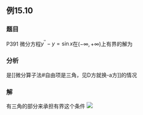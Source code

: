 ## 例15.10
### 题目
P391 微分方程${y}^{\prime \prime } - y = \sin x$在$( {-\infty , + \infty })$上有界的解为
### 分析
是[[微分算子法#自由项是三角，见D方就换-a方]]的情况
### 解
有三角的部分来承担有界这个条件
![](https://img.hwenyi.tech/202410280129506.webp)
